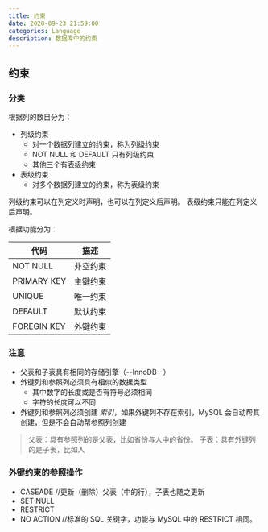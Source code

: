 ```yaml
---
title: 约束
date: 2020-09-23 21:59:00
categories: Language
description: 数据库中的约束
---
```


## 约束

### 分类

根据列的数目分为：

- 列级约束
  - 对一个数据列建立的约束，称为列级约束
  - NOT NULL 和 DEFAULT 只有列级约束
  - 其他三个有表级约束
- 表级约束
  - 对多个数据列建立的约束，称为表级约束

列级约束可以在列定义时声明，也可以在列定义后声明。
表级约束只能在列定义后声明。

根据功能分为：

| 代码        | 描述     |
| ----------- | -------- |
| NOT NULL    | 非空约束 |
| PRIMARY KEY | 主键约束 |
| UNIQUE      | 唯一约束 |
| DEFAULT     | 默认约束 |
| FOREGIN KEY | 外键约束 |

### 注意

- 父表和子表具有相同的存储引擎（--InnoDB--）
- 外键列和参照列必须具有相似的数据类型
  - 其中数字的长度或是否有符号必须相同
  - 字符的长度可以不同
- 外键列和参照列必须创建 _索引_，如果外键列不存在索引，MySQL 会自动帮其创建，但是不会自动帮参照列创建

> 父表：具有参照列的是父表，比如省份与人中的省份。
> 子表：具有外键列的是子表，比如人

### 外键约束的参照操作

- CASEADE //更新（删除）父表（中的行），子表也随之更新
- SET NULL
- RESTRICT
- NO ACTION //标准的 SQL 关键字，功能与 MySQL 中的 RESTRICT 相同。
